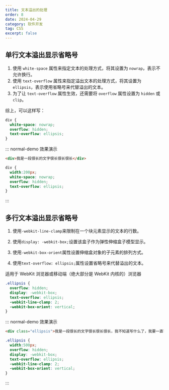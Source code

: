 ```yaml
---
title: 文本溢出的处理
order: 8
date: 2024-04-29
category: 软件开发
tag: CSS
excerpt: false
---
```


## 单行文本溢出显示省略号

1. 使用 `white-space` 属性来指定文本的处理方式，将其设置为 `nowrap`，表示不允许换行。
2. 使用 `text-overflow` 属性来指定溢出文本的处理方式，将其设置为 `ellipsis`，表示使用省略号来代替溢出的文本。
3. 为了让 `text-overflow` 属性生效，还需要将 `overflow` 属性设置为 `hidden` 或 `clip`。

综上，可以这样写：

```css
div {
  white-space: nowrap;
  overflow: hidden;
  text-overflow: ellipsis;
}
```

::: normal-demo 效果演示

```html
<div>我是一段很长的文字很长很长很长</div>
```

```css
div {
  width:200px;
  white-space: nowrap;
  overflow: hidden;
  text-overflow: ellipsis;
}
```

:::

## 多行文本溢出显示省略号

1. 使用`-webkit-line-clamp`来限制在一个块元素显示的文本的行数。

2. 使用`display: -webkit-box;`设置该盒子作为弹性伸缩盒子模型显示。

3. 使用`-webkit-box-orient`属性设置伸缩盒对象的子元素的排列方式。

4. 使用`text-overflow: ellipsis;`属性设置省略号来代替溢出的文本。

适用于 WebKit 浏览器或移动端（绝大部分是 WebKit 内核的）浏览器

```css
.ellipsis {
  overflow: hidden;
  display: -webkit-box;
  text-overflow: ellipsis;
  -webkit-line-clamp: 2;
  -webkit-box-orient: vertical;
}
```

::: normal-demo 效果演示

```html
<div class="ellipsis">我是一段很长的文字很长很长很长，我不知道写什么了，我要一直写，一直写，一直写，让它变得超级长，超级长，超级长，超级长。</div>
```

```css
.ellipsis {
  width:500px;
  overflow: hidden;
  display: -webkit-box;
  text-overflow: ellipsis;
  -webkit-line-clamp: 2;
  -webkit-box-orient: vertical;
}
```

:::
